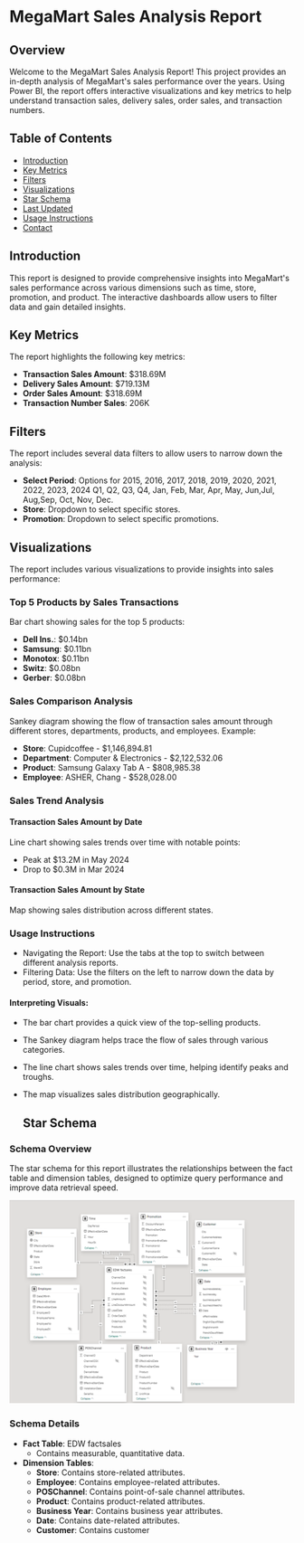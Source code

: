 # MegaMart Sales Analysis Report

## Overview
Welcome to the MegaMart Sales Analysis Report! This project provides an in-depth analysis of MegaMart's sales performance over the years. Using Power BI, the report offers interactive visualizations and key metrics to help understand transaction sales, delivery sales, order sales, and transaction numbers.

## Table of Contents
- [Introduction](#introduction)
- [Key Metrics](#key-metrics)
- [Filters](#filters)
- [Visualizations](#visualizations)
- [Star Schema](#star-schema)
- [Last Updated](#last-updated)
- [Usage Instructions](#usage-instructions)
- [Contact](#contact)

## Introduction
This report is designed to provide comprehensive insights into MegaMart's sales performance across various dimensions such as time, store, promotion, and product. The interactive dashboards allow users to filter data and gain detailed insights.

## Key Metrics
The report highlights the following key metrics:
- **Transaction Sales Amount**: $318.69M
- **Delivery Sales Amount**: $719.13M
- **Order Sales Amount**: $318.69M
- **Transaction Number Sales**: 206K

## Filters
The report includes several data filters to allow users to narrow down the analysis:
- **Select Period**: Options for 2015, 2016, 2017, 2018, 2019, 2020, 2021, 2022, 2023, 2024 Q1, Q2, Q3, Q4, Jan, Feb, Mar, Apr, May, Jun,Jul, Aug,Sep, Oct, Nov, Dec.
- **Store**: Dropdown to select specific stores.
- **Promotion**: Dropdown to select specific promotions.

## Visualizations
The report includes various visualizations to provide insights into sales performance:

### Top 5 Products by Sales Transactions
Bar chart showing sales for the top 5 products:
- **Dell Ins.**: $0.14bn
- **Samsung**: $0.11bn
- **Monotox**: $0.11bn
- **Switz**: $0.08bn
- **Gerber**: $0.08bn

### Sales Comparison Analysis
Sankey diagram showing the flow of transaction sales amount through different stores, departments, products, and employees. Example:
- **Store**: Cupidcoffee - $1,146,894.81
- **Department**: Computer & Electronics - $2,122,532.06
- **Product**: Samsung Galaxy Tab A - $808,985.38
- **Employee**: ASHER, Chang - $528,028.00

### Sales Trend Analysis
#### Transaction Sales Amount by Date
Line chart showing sales trends over time with notable points:
- Peak at $13.2M in May 2024
- Drop to $0.3M in Mar 2024

#### Transaction Sales Amount by State
Map showing sales distribution across different states.

### Usage Instructions
- Navigating the Report: Use the tabs at the top to switch between different analysis reports.
- Filtering Data: Use the filters on the left to narrow down the data by period, store, and promotion.
#### Interpreting Visuals:
- The bar chart provides a quick view of the top-selling products.
- The Sankey diagram helps trace the flow of sales through various categories.
- The line chart shows sales trends over time, helping identify peaks and troughs.
- The map visualizes sales distribution geographically.

  ## Star Schema
### Schema Overview
The star schema for this report illustrates the relationships between the fact table and dimension tables, designed to optimize query performance and improve data retrieval speed.

![Star Schema](https://github.com/rnkouser/PowerBI-Projects/blob/main/SalesAnalysis/SalesAnalysis-StarSchema.png)

### Schema Details
- **Fact Table**: EDW factsales
  - Contains measurable, quantitative data.
- **Dimension Tables**:
  - **Store**: Contains store-related attributes.
  - **Employee**: Contains employee-related attributes.
  - **POSChannel**: Contains point-of-sale channel attributes.
  - **Product**: Contains product-related attributes.
  - **Business Year**: Contains business year attributes.
  - **Date**: Contains date-related attributes.
  - **Customer**: Contains customer

